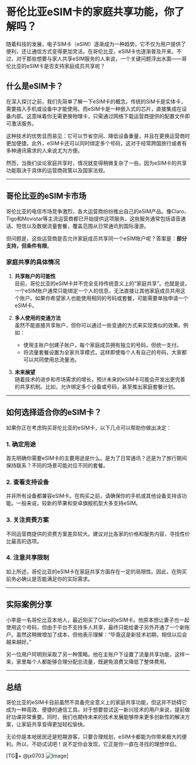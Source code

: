 # 哥伦比亚eSIM卡的家庭共享功能，你了解吗？

随着科技的发展，电子SIM卡（eSIM）逐渐成为一种趋势。它不仅为用户提供了便利，还让通信方式变得更加灵活。在哥伦比亚，eSIM卡也逐渐普及开来。不过，对于那些想要与家人共享eSIM服务的人来说，一个关键问题浮出水面——哥伦比亚的eSIM卡是否支持家庭成员共享呢？

## 什么是eSIM卡？

在深入探讨之前，我们先简单了解一下eSIM卡的概念。传统的SIM卡是实体卡，需要插入手机或设备中才能使用。而eSIM卡是一种嵌入式的芯片，直接集成在设备内部。这意味着你无需更换物理卡，只需通过网络下载运营商提供的配置文件即可激活服务。

这种技术的优势显而易见：它可以节省空间、降低设备重量，并且在更换运营商时更加便捷。此外，eSIM卡还可以同时绑定多个号码，这对于经常跨国旅行或者有多种通讯需求的人来说尤为方便。

然而，当我们谈论家庭共享时，情况就变得稍微复杂了一些。因为eSIM卡的共享功能取决于具体的运营商政策以及国家法规。

---

## 哥伦比亚的eSIM卡市场

哥伦比亚的电信市场竞争激烈，各大运营商纷纷推出自己的eSIM产品。像Claro、Tigo和Movistar等主流运营商都已开始提供这项服务。这些服务通常包括语音通话、短信以及数据流量套餐，覆盖范围从日常通讯到国际漫游。

但问题是，这些运营商是否允许家庭成员共享同一个eSIM账户呢？答案是：**部分支持，但条件有限**。

### 家庭共享的具体情况

1. **共享账户的可能性**  
   目前，哥伦比亚的eSIM卡并不完全支持传统意义上的“家庭共享”。也就是说，一个eSIM账户通常只能绑定一个人的信息，无法直接让其他家庭成员共用这个账户。如果你希望家人也能使用相同的号码或套餐，可能需要单独申请一个eSIM卡。

2. **多人使用的变通方法**  
   虽然不能直接共享账户，但你可以通过一些变通的方式来实现类似的效果。例如：
   - 使用主账户创建子账户，每个家庭成员拥有独立的号码，但统一支付。
   - 将流量套餐设置为全家共享模式，这样即使每个人有自己的号码，大家都可以共同使用总流量池。

3. **未来展望**  
   随着技术的进步和市场需求的增长，预计未来的eSIM卡可能会开发出更完善的共享机制。比如，允许绑定多个设备或号码，甚至推出家庭套餐计划。

---

## 如何选择适合你的eSIM卡？

如果你正在考虑购买哥伦比亚的eSIM卡，以下几点可以帮助你做出决定：

### 1. 确定用途
首先明确你需要eSIM卡的主要用途是什么。是为了日常通讯？还是为了旅行期间保持联系？不同的场景可能对应不同的套餐。

### 2. 查看支持设备
并非所有设备都兼容eSIM卡。在购买之前，请确保你的手机或其他设备支持该功能。一般来说，较新的苹果和安卓旗舰机型大多支持eSIM。

### 3. 关注资费方案
不同运营商提供的资费方案差异较大。建议对比各家的价格和服务内容，寻找性价比最高的选项。

### 4. 注意共享限制
如上所述，哥伦比亚的eSIM卡在家庭共享方面存在一定的局限性。因此，在购买前务必确认是否能满足你的实际需求。

---

## 实际案例分享

小李是一名哥伦比亚本地人，最近刚买了Claro的eSIM卡。他原本想让妻子也一起使用这个号码，但由于平台不支持多人共享，最终只能给妻子另外开通了一个新账户。虽然这稍微增加了成本，但他表示理解：“毕竟这是新技术初期，相信以后会越来越好。”

另一位用户阿明则采取了另一种策略。他在主账户下设置了流量共享功能，这样一来，家里每个人都能够合理分配总流量，既避免浪费又降低了整体费用。

---

## 总结

哥伦比亚的eSIM卡目前虽然不具备完全意义上的家庭共享功能，但这并不妨碍它成为一种高效、便捷的通信工具。对于想要尝试这一新兴技术的用户来说，提前做好功课非常重要。同时，我们也期待未来的技术发展能够带来更多创新性的解决方案，让家庭共享变得更加轻松愉快。

无论你是本地居民还是短期游客，只要合理规划，eSIM卡都能为你带来极大的便利。所以，不妨试试吧！说不定你会发现，它正是你一直在寻找的理想伴侣。

[TG💪+ @jx0703 ![Image](https://github.com/user-attachments/assets/dbca1d08-cadb-493c-b0ec-ad6f7a83f270)]